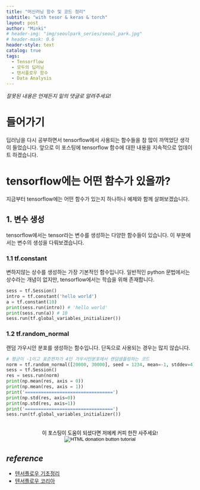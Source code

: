 ```yaml
---
title: "머신러닝 함수 및 코드 정리"
subtitle: "with tesor & keras & torch"
layout: post
author: "Minki"
# header-img: "img/seoulpark_series/seoul_park.jpg"
# header-mask: 0.6
header-style: text
catalog: true
tags:
  - Tensorflow
  - 모두의 딥러닝
  - 텐서플로우 함수
  - Data Analysis
---
```


*잘못된 내용은 언제든지 밑의 댓글로 알려주세요!*

# 들어가기

딥러닝을 다시 공부하면서 tensorflow에서 사용되는 함수들을 참 많이 까먹었단 생각이 들었습니다. 앞으로 이 포스팅에 tensorflow 함수에 대한 내용을
지속적으로 업데이트 하겠습니다.

# tensorflow에는 어떤 함수가 있을까?

지금부터 tensorflow에는 어떤 함수가 있는지 하나하나 예제와 함께 살펴보겠습니다.

## 1. 변수 생성

tensorflow에서는 tensor라는 변수를 생성하는 다양한 함수들이 있습니다. 이 부분에서는 변수의 생성을 다뤄보겠습니다.

### 1.1 tf.constant

변하지않는 상수를 생성하는 가장 기본적인 함수입니다. 일반적인 python 문법에서는 상수라는 개념이 없지만, tensorflow에서는 학습을 위해 존재합니다.

```python
sess = tf.Session()
intro = tf.constant('hello world')
a = tf.constant(10)
print(sess.run(intro)) # 'hello world'
print(sess.run(a)) # 10
sess.run(tf.global_variables_initializer())
```

### 1.2 tf.random_normal

랜덤 가우시안 분포를 생성하는 함수입니다. 단독으로 사용되는 경우는 많지 않습니다.

```python
# 평균이 -1이고 표준편차가 4인 가우시안분포에서 랜덤샘플링하는 코드
norm = tf.random_normal([20000, 30000], seed = 1234, mean=-1, stddev=4)
sess = tf.Session()
res = sess.run(norm)
print(np.mean(res, axis = 0))
print(np.mean(res, axis = 1))
print('=================================')
print(np.std(res, axis=0))
print(np.std(res, axis=1))
print('=================================')
sess.run(tf.global_variables_initializer())
```

<br>

<center>
<button type="button" class="navyBtn" onClick="location.href='https://www.paypal.me/Minki94'" style="background-color:transparent;  border:0px transparent solid;">
  이 포스팅이 도움이 되셨다면 저에케 커피 한잔 사주세요!
  <img src="https://www.paypalobjects.com/en_US/i/btn/btn_donateCC_LG.gif" alt="HTML donation button tutorial"/>
</button>
</center>

## *reference*
* [텐서플로우 기초정리](http://hero4earth.com/blog/learning/2018/01/15/tensor_flow_basics/)
* [텐서플로우 코리아](https://tensorflowkorea.gitbooks.io/tensorflow-kr/content/g3doc/api_docs/python/constant_op.html)